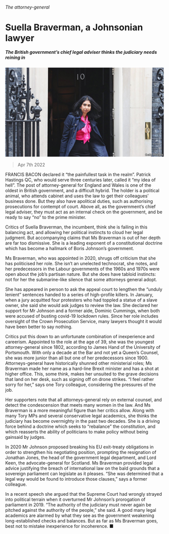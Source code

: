 ###### The attorney-general

# Suella Braverman, a Johnsonian lawyer 

##### The British government’s chief legal adviser thinks the judiciary needs reining in 

![image](images/20220409_BRP002_0.jpg) 

> Apr 7th 2022 

FRANCIS BACON declared it “the painfullest task in the realm”. Patrick Hastings QC, who would serve three centuries later, called it “my idea of hell”. The post of attorney-general for England and Wales is one of the oldest in British government, and a difficult hybrid. The holder is a political animal, who attends cabinet and uses the law to get their colleagues’ business done. But they also have apolitical duties, such as authorising prosecutions for contempt of court. Above all, as the government’s chief legal adviser, they must act as an internal check on the government, and be ready to say “no” to the prime minister.

Critics of Suella Braverman, the incumbent, think she is failing in this balancing act, and allowing her political instincts to cloud her legal judgment. But accompanying claims that Ms Braverman is out of her depth are far too dismissive. She is a leading exponent of a constitutional doctrine which has become a hallmark of Boris Johnson’s government.


Ms Braverman, who was appointed in 2020, shrugs off criticism that she has politicised her role. She isn’t an unelected technocrat, she notes, and her predecessors in the Labour governments of the 1960s and 1970s were open about the job’s partisan nature. But she does have tabloid instincts: not for her the submarine-like silence that some attorneys general adopt.

She has appeared in person to ask the appeal court to lengthen the “unduly lenient” sentences handed to a series of high-profile killers. In January, when a jury acquitted four protesters who had toppled a statue of a slave owner, she said she would ask judges to review the law. She declared her support for Mr Johnson and a former aide, Dominic Cummings, when both were accused of busting covid-19 lockdown rules. Since her role includes oversight of the Crown Prosecution Service, many lawyers thought it would have been better to say nothing.

Critics put this down to an unfortunate combination of inexperience and careerism. Appointed to the role at the age of 39, she was the youngest attorney-general since 1802, according to James Hand of the University of Portsmouth. With only a decade at the Bar and not yet a Queen’s Counsel, she was more junior than all but one of her predecessors since 1900. Attorneys-general have historically shunned other ministerial roles; Ms Braverman made her name as a hard-line Brexit minister and has a shot at higher office. This, some think, makes her unsuited to the grave decisions that land on her desk, such as signing off on drone strikes. “I feel rather sorry for her,” says one Tory colleague, considering the pressures of the job.

Her supporters note that all attorneys-general rely on external counsel, and detect the condescension that meets many women in the law. And Ms Braverman is a more meaningful figure than her critics allow. Along with many Tory MPs and several conservative legal academics, she thinks the judiciary has become overmighty in the past two decades. She is a driving force behind a doctrine which seeks to “rebalance” the constitution, and which reasserts the ability of politicians to make policy without being gainsaid by judges.

In 2020 Mr Johnson proposed breaking his EU exit-treaty obligations in order to strengthen his negotiating position, prompting the resignation of Jonathan Jones, the head of the government legal department, and Lord Keen, the advocate-general for Scotland. Ms Braverman provided legal advice justifying the breach of international law on the bald grounds that a sovereign parliament can legislate as it pleases. “She was determined that a legal way would be found to introduce those clauses,” says a former colleague.

In a recent speech she argued that the Supreme Court had wrongly strayed into political terrain when it overturned Mr Johnson’s prorogation of parliament in 2019. “The authority of the judiciary must never again be pitched against the authority of the people,” she said. A good many legal academics are alarmed by what they see as the government weakening long-established checks and balances. But as far as Ms Braverman goes, best not to mistake inexperience for incoherence. ■

